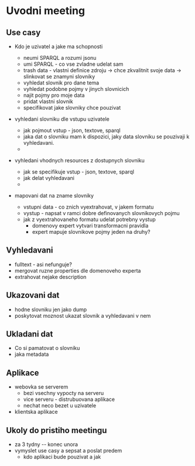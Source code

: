 # Uvodni meeting

## Use casy

-   Kdo je uzivatel a jake ma schopnosti

    -   neumi SPARQL a rozumi jsonu
    -   umi SPARQL - co vse zvladne udelat sam
    -   trash data - vlastni definice zdroju -> chce zkvalitnit svoje data -> slinkovat se znamyni slovniky
    -   vyhledat slovnik pro dane tema
    -   vyhledat podobne pojmy v jinych slovnicich
    -   najit pojmy pro moje data
    -   pridat vlastni slovnik
    -   specifikovat jake slovniky chce pouzivat

-   vyhledani slovniku dle vstupu uzivatele
    -   jak pojmout vstup - json, textove, sparql
    -   jaka dat o slovniku mam k dispozici, jaky data slovniku se pouzivaji k vyhledavani.
    -
-   vyhledani vhodnych resources z dostupnych slovniku
    -   jak se specifikuje vstup - json, textove, sparql
    -   jak delat vyhledavani
    -
-   mapovani dat na zname slovniky
    -   vstupni data - co znich vyextrahovat, v jakem formatu
    -   vystup - napsat v ramci dobre definovanych slovnikovych pojmu
    -   jak z vyextrahovaneho formatu udelat potrebny vystup
        -   domenovy expert vytvari transformacni pravidla
        -   expert mapuje slovnikove pojmy jeden na druhy?

## Vyhledavani

-   fulltext - asi nefunguje?
-   mergovat ruzne properties dle domenoveho experta
-   extrahovat nejake description

## Ukazovani dat

-   hodne slovniku jen jako dump
-   poskytovat moznost ukazat slovnik a vyhledavani v nem

## Ukladani dat

-   Co si pamatovat o slovniku
-   jaka metadata

## Aplikace

-   webovka se serverem
    -   bezi vsechny vypocty na serveru
    -   vice serveru - distrubuovana aplikace
    -   nechat neco bezet u uzivatele
-   klientska aplikace

## Ukoly do pristiho meetingu

-   za 3 tydny -- konec unora
-   vymyslet use casy a sepsat a poslat predem
    -   kdo aplikaci bude pouzivat a jak

